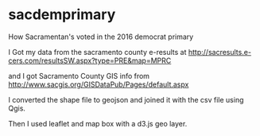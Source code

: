 # sacdemprimary
How Sacramentan's voted in the 2016 democrat primary

I Got my data from the sacramento county e-results at http://sacresults.e-cers.com/resultsSW.aspx?type=PRE&map=MPRC

and I got Sacramento County GIS info from http://www.sacgis.org/GISDataPub/Pages/default.aspx


I converted the shape file to geojson and joined it with the csv file using Qgis.

Then I used leaflet and map box with a d3.js geo layer.
